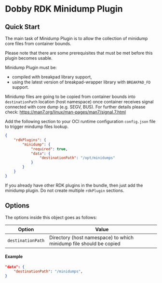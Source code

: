 # Dobby RDK Minidump Plugin

## Quick Start
The main task of Minidump Plugin is to allow the collection of minidump core files from container bounds.

Please note that there are some prerequisites that must be met before this plugin becomes usable.

Minidump Plugin must be:
* compiled with breakpad library support,
* using the latest version of breakpad-wrapper library with `BREAKPAD_FD` support.

Minidump files are going to be copied from container bounds into `destinationPath` location (host namespace) once container
receives signal connected with core dump (e.g. SEGV, BUS). For further details please check: https://man7.org/linux/man-pages/man7/signal.7.html

Add the following section to your OCI runtime configuration `config.json` file to trigger mindump files lookup.

```json
{
    "rdkPlugins": {
        "minidump": {
            "required": true,
            "data": {
                "destinationPath": "/opt/minidumps"
            }
        }
    }
}
```

If you already have other RDK plugins in the bundle, then just add the minidump plugin. Do not create multiple `rdkPlugin` sections.

## Options
The options inside this object goes as follows:

| Option              | Value                                                                                                                                   |
| ------------------- | --------------------------------------------------------------------------------------------------------------------------------------- |
| `destinationPath`   | Directory (host namespace) to which minidump file should be copied                                                                      |

#### Example
```json
"data": {
    "destinationPath": "/minidumps",
}
```
